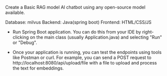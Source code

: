 Create a Basic RAG model Al chatbot using any open-source model available.

Database: milvus
Backend: Java(spring boot)
Frontend: HTML/CSS/JS

* Run Spring Boot application. You can do this from your IDE by right-clicking on the main class (usually Application.java) and selecting "Run" or "Debug".

* Once your application is running, you can test the endpoints using tools like Postman or curl.
For example, you can send a POST request to http://localhost:8080/api/upload/file with a file to upload and process the text for embeddings.
